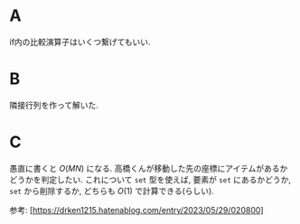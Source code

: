
# A

if内の比較演算子はいくつ繋げてもいい.

# B

隣接行列を作って解いた.

# C

愚直に書くと $O(MN)$ になる. 高橋くんが移動した先の座標にアイテムがあるかどうかを判定したい. これについて `set` 型を使えば, 要素が `set` にあるかどうか, `set` から削除するか, どちらも $O(1)$ で計算できる(らしい).

参考: [https://drken1215.hatenablog.com/entry/2023/05/29/020800]
